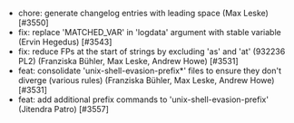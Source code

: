  * chore: generate changelog entries with leading space (Max Leske) [#3550]
 * fix: replace 'MATCHED_VAR' in 'logdata' argument with stable variable (Ervin Hegedus) [#3543]
 * fix: reduce FPs at the start of strings by excluding 'as' and 'at' (932236 PL2) (Franziska Bühler, Max Leske, Andrew Howe) [#3531]
 * feat: consolidate 'unix-shell-evasion-prefix*' files to ensure they don't diverge (various rules) (Franziska Bühler, Max Leske, Andrew Howe) [#3531]
 * feat: add additional prefix commands to 'unix-shell-evasion-prefix' (Jitendra Patro) [#3557]
